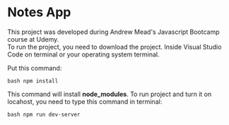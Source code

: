 # Notes App
This project was developed during Andrew Mead's Javascript Bootcamp course at Udemy.  
To run the project, you need to download the project. Inside Visual Studio Code on terminal or your operating system terminal.  

Put this command:  

```bash npm install ``` 



This command will install **node_modules**. 
To run project and turn it on locahost, you need to type this command in terminal:  


```bash npm run dev-server```
